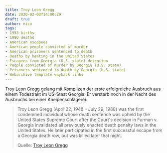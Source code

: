 ```yaml
---
title: Troy Leon Gregg
date: 2020-02-03T14:00:29
draft: true
author: nico
tags: 
- 1953 births
- 1980 deaths
- American escapees
- American people convicted of murder
- American prisoners sentenced to death
- Deaths by beating in the United States
- Escapees from Georgia (U.S. state) detention
- People convicted of murder by Georgia (U.S. state)
- Prisoners sentenced to death by Georgia (U.S. state)
- Webarchive template wayback links
---
```


Troy Leon Gregg gelang mit Komplizen der erste erfolgreiche Ausbruch aus einem Todestrakt im US-Staat Georgia.
Er verstarb noch in der Nacht des Ausbruchs bei einer Kneipenschlägerei.

> Troy Leon Gregg (April 22, 1948 – July 29, 1980) was the first condemned
> individual whose death sentence was upheld by the United States Supreme Court
> after the Court's decision in Furman v. Georgia invalidated all previously
> enacted death penalty laws in the United States. He later participated in the
> first successful escape from a Georgia death row, but was killed later that
> night.
>
> Quelle: [Troy Leon Gregg](https://en.wikipedia.org/wiki/Troy_Leon_Gregg)
